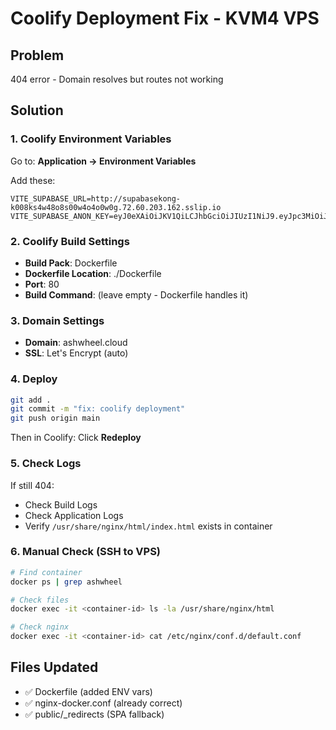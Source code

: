 # Coolify Deployment Fix - KVM4 VPS

## Problem
404 error - Domain resolves but routes not working

## Solution

### 1. Coolify Environment Variables
Go to: **Application → Environment Variables**

Add these:
```
VITE_SUPABASE_URL=http://supabasekong-k008ks4w48o8s00w4o4o0w0g.72.60.203.162.sslip.io
VITE_SUPABASE_ANON_KEY=eyJ0eXAiOiJKV1QiLCJhbGciOiJIUzI1NiJ9.eyJpc3MiOiJzdXBhYmFzZSIsImlhdCI6MTc1OTgxMDgwMCwiZXhwIjo0OTE1NDg0NDAwLCJyb2xlIjoiYW5vbiJ9.Zr5uxuN4vUi_rjXKaEHXfmt8qVLzwv4JC14nH5T21OI
```

### 2. Coolify Build Settings
- **Build Pack**: Dockerfile
- **Dockerfile Location**: ./Dockerfile
- **Port**: 80
- **Build Command**: (leave empty - Dockerfile handles it)

### 3. Domain Settings
- **Domain**: ashwheel.cloud
- **SSL**: Let's Encrypt (auto)

### 4. Deploy
```bash
git add .
git commit -m "fix: coolify deployment"
git push origin main
```

Then in Coolify: Click **Redeploy**

### 5. Check Logs
If still 404:
- Check Build Logs
- Check Application Logs
- Verify `/usr/share/nginx/html/index.html` exists in container

### 6. Manual Check (SSH to VPS)
```bash
# Find container
docker ps | grep ashwheel

# Check files
docker exec -it <container-id> ls -la /usr/share/nginx/html

# Check nginx
docker exec -it <container-id> cat /etc/nginx/conf.d/default.conf
```

## Files Updated
- ✅ Dockerfile (added ENV vars)
- ✅ nginx-docker.conf (already correct)
- ✅ public/_redirects (SPA fallback)
